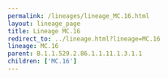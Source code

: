 ```yaml
---
permalink: /lineages/lineage_MC.16.html
layout: lineage_page
title: Lineage MC.16
redirect_to: ../lineage.html?lineage=MC.16
lineage: MC.16
parent: B.1.1.529.2.86.1.1.11.1.3.1.1
children: ['MC.16']
---
```

